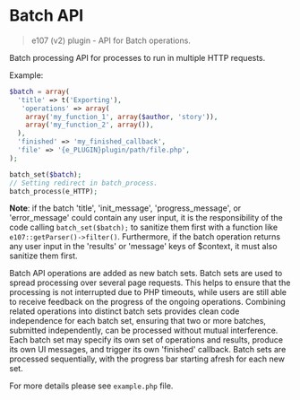 # Batch API

> e107 (v2) plugin - API for Batch operations.

Batch processing API for processes to run in multiple HTTP requests.

Example:
```php
$batch = array(
  'title' => t('Exporting'),
   'operations' => array(
    array('my_function_1', array($author, 'story')),
    array('my_function_2', array()),
  ),
  'finished' => 'my_finished_callback',
  'file' => '{e_PLUGIN}plugin/path/file.php',
);

batch_set($batch);
// Setting redirect in batch_process.
batch_process(e_HTTP);
```

**Note**: if the batch 'title', 'init_message', 'progress_message', or 'error_message' could contain any user input, it is the responsibility of the code calling `batch_set($batch);` to sanitize them first with a function like `e107::getParser()->filter()`. Furthermore, if the batch operation returns any user input in the 'results' or 'message' keys of $context, it must also sanitize them first.

Batch API operations are added as new batch sets. Batch sets are used to spread processing over several page requests. This helps to ensure that the processing is not interrupted due to PHP timeouts, while users are still able to receive feedback on the progress of the ongoing operations. Combining related operations into distinct batch sets provides clean code independence for each batch set, ensuring that two or more batches, submitted independently, can be processed without mutual interference. Each batch set may specify its own set of operations and results, produce its own UI messages, and trigger its own 'finished' callback. Batch sets are processed sequentially, with the progress bar starting afresh for each new set.

For more details please see `example.php` file.
